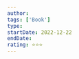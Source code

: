 ```yaml
---
author: 
tags: ['Book']
type: 
startDate: 2022-12-22
endDate:
rating: ⭐⭐⭐ 
---
```



































